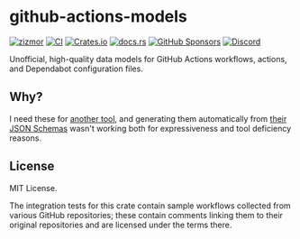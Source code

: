 github-actions-models
=====================

[![zizmor](https://img.shields.io/badge/%F0%9F%8C%88-zizmor-white?labelColor=white)](https://zizmor.sh/)
[![CI](https://github.com/zizmorcore/zizmor/actions/workflows/ci.yml/badge.svg)](https://github.com/zizmorcore/zizmor/actions/workflows/ci.yml)
[![Crates.io](https://img.shields.io/crates/v/github-actions-models)](https://crates.io/crates/github-actions-models)
[![docs.rs](https://img.shields.io/docsrs/github-actions-models)](https://docs.rs/github-actions-models)
[![GitHub Sponsors](https://img.shields.io/github/sponsors/woodruffw?style=flat&logo=githubsponsors&labelColor=white&color=white)](https://github.com/sponsors/woodruffw)
[![Discord](https://img.shields.io/badge/Discord-%235865F2.svg?logo=discord&logoColor=white)](https://discord.com/invite/PGU3zGZuGG)

Unofficial, high-quality data models for GitHub Actions workflows, actions, and
Dependabot configuration files.

## Why?

I need these for [another tool], and generating them automatically from
[their JSON Schemas] wasn't working both for expressiveness and tool deficiency
reasons.

[another tool]: https://github.com/woodruffw/zizmor

[their JSON Schemas]: https://www.schemastore.org/json/

## License

MIT License.

The integration tests for this crate contain sample workflows collected from
various GitHub repositories; these contain comments linking them to their
original repositories and are licensed under the terms there.
